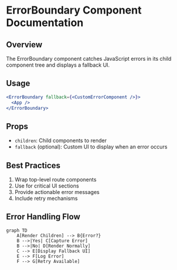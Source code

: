 # ErrorBoundary Component Documentation

## Overview
The ErrorBoundary component catches JavaScript errors in its child component tree and displays a fallback UI.

## Usage
```jsx
<ErrorBoundary fallback={<CustomErrorComponent />}>
  <App />
</ErrorBoundary>
```

## Props
- `children`: Child components to render
- `fallback` (optional): Custom UI to display when an error occurs

## Best Practices
1. Wrap top-level route components
2. Use for critical UI sections
3. Provide actionable error messages
4. Include retry mechanisms

## Error Handling Flow
```mermaid
graph TD
    A[Render Children] --> B{Error?}
    B -->|Yes| C[Capture Error]
    B -->|No| D[Render Normally]
    C --> E[Display Fallback UI]
    E --> F[Log Error]
    F --> G[Retry Available]

